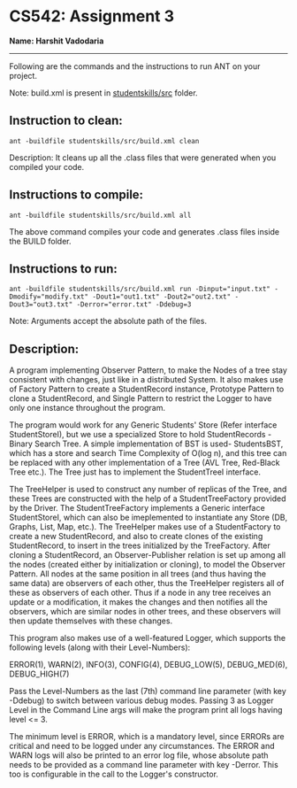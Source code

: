 # CS542: Assignment 3
**Name: Harshit Vadodaria**

-----------------------------------------------------------------------

Following are the commands and the instructions to run ANT on your project.


Note: build.xml is present in [studentskills/src](./studentskills/src/) folder.

## Instruction to clean:

```commandline
ant -buildfile studentskills/src/build.xml clean
```

Description: It cleans up all the .class files that were generated when you
compiled your code.

## Instructions to compile:

```commandline
ant -buildfile studentskills/src/build.xml all
```
The above command compiles your code and generates .class files inside the BUILD folder.

## Instructions to run:

```commandline
ant -buildfile studentskills/src/build.xml run -Dinput="input.txt" -Dmodify="modify.txt" -Dout1="out1.txt" -Dout2="out2.txt" -Dout3="out3.txt" -Derror="error.txt" -Ddebug=3
```
Note: Arguments accept the absolute path of the files.


## Description:
A program implementing Observer Pattern, to make the Nodes of a tree stay consistent with changes,
just like in a distributed System. It also makes use of Factory Pattern to create a StudentRecord
instance, Prototype Pattern to clone a StudentRecord, and Single Pattern to restrict the Logger
to have only one instance throughout the program.

The program would work for any Generic Students' Store (Refer interface StudentStoreI), but we use a
specialized Store to hold StudentRecords - Binary Search Tree. A simple implementation of BST is used-
StudentsBST, which has a store and search Time Complexity of O(log n), and this tree can be replaced with any other 
implementation of a Tree (AVL Tree, Red-Black Tree etc.). The Tree just has to implement the StudentTreeI interface.

The TreeHelper is used to construct any number of replicas of the Tree, and these Trees are constructed with the help
of a StudentTreeFactory provided by the Driver. The StudentTreeFactory implements a Generic interface StudentStoreI,
which can also be imeplemented to instantiate any Store (DB, Graphs, List, Map, etc.).
The TreeHelper makes use of a StudentFactory to create a new StudentRecord, and also to create clones of the existing
StudentRecord, to insert in the trees initialized by the TreeFactory. After cloning a StudentRecord, an Observer-Publisher
relation is set up among all the nodes (created either by initialization or cloning), to model the Observer Pattern. All
nodes at the same position in all trees (and thus having the same data) are observers of each other, thus the TreeHelper
registers all of these as observers of each other. Thus if a node in any tree receives an update or a modification, it
makes the changes and then notifies all the observers, which are similar nodes in other trees, and these observers will
then update themselves with these changes.

This program also makes use of a well-featured Logger, which supports the following levels (along with their Level-Numbers):

ERROR(1), WARN(2), INFO(3), CONFIG(4), DEBUG_LOW(5), DEBUG_MED(6), DEBUG_HIGH(7)

Pass the Level-Numbers as the last (7th) command line parameter (with key -Ddebug) to switch between various debug modes.
Passing 3 as Logger Level in the Command Line args will make the program print all logs having level <= 3.

The minimum level is ERROR, which is a mandatory level, since ERRORs are critical and need to be logged under any
circumstances. The ERROR and WARN logs will also be printed to an error log file, whose absolute path needs to be
provided as a command line parameter with key -Derror. This too is configurable in the call to the Logger's
constructor.
